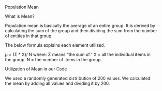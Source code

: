 Population Mean

What is Mean?

Population mean is basically the average of an entire group. It is derived by calculating the sum of the group and then dividing the sum from the number of entities in that group.

The below formula explains each element utilized.

μ = (Σ * X)/ N
where:
Σ means “the sum of.”
X = all the individual items in the group.
N = the number of items in the group.

Utilization of Mean in our Code

We used a randomly generated distribution of 200 values. We calculated the mean by adding all values and dividing it by 200.
